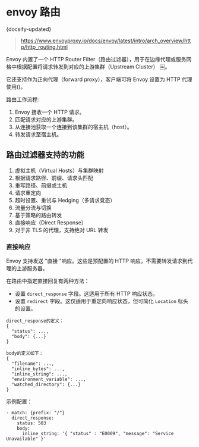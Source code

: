 # envoy 路由
{docsify-updated}

> https://www.envoyproxy.io/docs/envoy/latest/intro/arch_overview/http/http_routing.html


Envoy 内置了一个 HTTP Router Filter（路由过滤器），用于在边缘代理或服务网格中根据配置将请求转发到对应的上游集群（Upstream Cluster） ￼。

它还支持作为正向代理（forward proxy），客户端可将 Envoy 设置为 HTTP 代理使用()。

路由工作流程:
1. Envoy 接收一个 HTTP 请求。
2. 匹配请求对应的上游集群。
3. 从连接池获取一个连接到该集群的宿主机（host）。
4. 转发请求至宿主机。

## 路由过滤器支持的功能
1. 虚拟主机（Virtual Hosts）与集群映射
2. 根据请求路径、前缀、请求头匹配
3. 重写路径、前缀或主机
4. 请求重定向
5. 超时设置、重试与 Hedging（多请求竞态）
6. 流量分流与切换
7. 基于策略的路由转发
8. 直接响应（Direct Response）
9. 对于非 TLS 的代理，支持绝对 URL 转发


### 直接响应
Envoy 支持发送 "直接 "响应。这些是预配置的 HTTP 响应，不需要转发请求到代理的上游服务器。

在路由中指定直接回复有两种方法：
+ 设置 `direct_response` 字段。这适用于所有 HTTP 响应状态。
+ 设置 `redirect` 字段。这仅适用于重定向响应状态，但可简化 `Location` 标头的设置。

```
direct_response的定义：
{
  "status": ...,
  "body": {...}
}

body的定义如下：
{
  "filename": ...,
  "inline_bytes": ...,
  "inline_string": ...,
  "environment_variable": ...,
  "watched_directory": {...}
}
```

示例配置：
```
- match: {prefix: "/"}
  direct_response:
    status: 503
    body:
      inline_string: '{ "status" : "E0009", "message": "Service Unavailable" }'
```